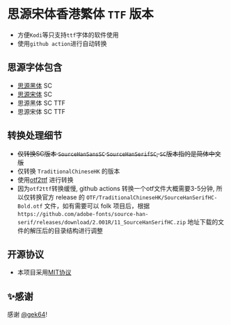 # 思源宋体香港繁体 `TTF` 版本
- 方便`Kodi`等只支持`ttf`字体的软件使用
- 使用`github action`进行自动转换

## 思源字体包含
- [思源黑体](https://github.com/adobe-fonts/source-han-sans) SC
- [思源宋体](https://github.com/adobe-fonts/source-han-serif) SC
- 思源黑体 SC TTF
- 思源宋体 SC TTF

## 转换处理细节
- ~~仅转换SC版本 `SourceHanSansSC` `SourceHanSerifSC`, `SC`版本指的是简体中文版~~ 
- 仅转换 `TraditionalChineseHK` 的版本
- 使用[otf2ttf](https://github.com/awesometoolbox/otf2ttf) 进行转换
- 因为`otf2ttf`转换缓慢, github actions 转换一个otf文件大概需要3-5分钟, 所以仅转换官方 release 的 `OTF/TraditionalChineseHK/SourceHanSerifHC-Bold.otf` 文件，如有需要可以 folk 项目后，根据 `https://github.com/adobe-fonts/source-han-serif/releases/download/2.001R/11_SourceHanSerifHC.zip` 地址下载的文件的解压后的目录结构进行调整

## 开源协议
- 本项目采用[MIT协议](https://github.com/gek64/SourceHan-font-ttf/raw/main/LICENSE)

## ✨感谢

感谢 [@gek64](https://github.com/gek64)!
